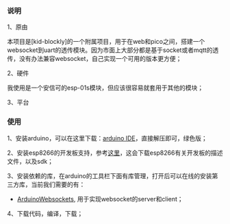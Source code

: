 ### 说明

1、原由

本项目是[kid-blockly]的一个附属项目，用于在web和pico之间，搭建一个websocket到uart的透传模块。因为市面上大部分都是基于socket或者mqtt的透传，没有办法兼容websocket，自己实现一个可用的版本更方便；

2、硬件

我使用是一个安信可的esp-01s模块，但应该很容易就套用于其他的模块；

3、平台




### 使用

1、安装arduino，可以在这里下载：[arduino IDE](https://downloads.arduino.cc/arduino-1.8.15-windows.zip)，直接解压即可，绿色版；


2、安装esp8266的开发板支持，参考[这里](https://arduino-esp8266.readthedocs.io/en/latest/installing.html#boards-manager)，这会下载esp8266有关开发板的描述文件，以及sdk；

3、安装依赖的库，在arduino的工具栏下面有库管理，打开后可以在线的安装第三方库，当前我们需要的有：

- [ArduinoWebsockets](https://github.com/gilmaimon/ArduinoWebsockets), 用于实现websocket的server和client；

4、下载代码，编译，下载；